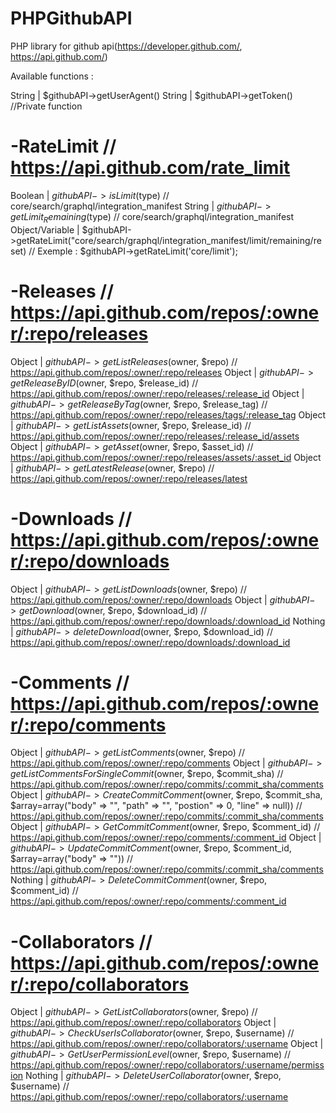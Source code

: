 # PHPGithubAPI
PHP library for github api(https://developer.github.com/, https://api.github.com/)

Available functions :

String | $githubAPI->getUserAgent()
String | $githubAPI->getToken() //Private function

# -RateLimit // https://api.github.com/rate_limit
Boolean | $githubAPI->isLimit($type) // core/search/graphql/integration_manifest
String | $githubAPI->getLimit_Remaining($type) // core/search/graphql/integration_manifest
Object/Variable | $githubAPI->getRateLimit("core/search/graphql/integration_manifest/limit/remaining/reset) // Exemple : $githubAPI->getRateLimit('core/limit');

# -Releases // https://api.github.com/repos/:owner/:repo/releases
Object | $githubAPI->getListReleases($owner, $repo) // https://api.github.com/repos/:owner/:repo/releases
Object | $githubAPI->getReleaseByID($owner, $repo, $release_id) // https://api.github.com/repos/:owner/:repo/releases/:release_id
Object | $githubAPI->getReleaseByTag($owner, $repo, $release_tag) // https://api.github.com/repos/:owner/:repo/releases/tags/:release_tag
Object | $githubAPI->getListAssets($owner, $repo, $release_id) // https://api.github.com/repos/:owner/:repo/releases/:release_id/assets
Object | $githubAPI->getAsset($owner, $repo, $asset_id) // https://api.github.com/repos/:owner/:repo/releases/assets/:asset_id
Object | $githubAPI->getLatestRelease($owner, $repo) // https://api.github.com/repos/:owner/:repo/releases/latest

# -Downloads // https://api.github.com/repos/:owner/:repo/downloads
Object | $githubAPI->getListDownloads($owner, $repo) // https://api.github.com/repos/:owner/:repo/downloads
Object | $githubAPI->getDownload($owner, $repo, $download_id) // https://api.github.com/repos/:owner/:repo/downloads/:download_id
Nothing | $githubAPI->deleteDownload($owner, $repo, $download_id) // https://api.github.com/repos/:owner/:repo/downloads/:download_id

# -Comments // https://api.github.com/repos/:owner/:repo/comments
Object | $githubAPI->getListComments($owner, $repo) // https://api.github.com/repos/:owner/:repo/comments
Object | $githubAPI->getListCommentsForSingleCommit($owner, $repo, $commit_sha) // https://api.github.com/repos/:owner/:repo/commits/:commit_sha/comments
Object | $githubAPI->CreateCommitComment($owner, $repo, $commit_sha, $array=array("body" => "", "path" => "", "postion" => 0, "line" => null)) // https://api.github.com/repos/:owner/:repo/commits/:commit_sha/comments
Object | $githubAPI->GetCommitComment($owner, $repo, $comment_id) // https://api.github.com/repos/:owner/:repo/comments/:comment_id
Object | $githubAPI->UpdateCommitComment($owner, $repo, $comment_id, $array=array("body" => "")) // https://api.github.com/repos/:owner/:repo/commits/:commit_sha/comments
Nothing | $githubAPI->DeleteCommitComment($owner, $repo, $comment_id) // https://api.github.com/repos/:owner/:repo/comments/:comment_id

# -Collaborators // https://api.github.com/repos/:owner/:repo/collaborators
Object | $githubAPI->GetListCollaborators($owner, $repo) // https://api.github.com/repos/:owner/:repo/collaborators
Object | $githubAPI->CheckUserIsCollaborator($owner, $repo, $username) // https://api.github.com/repos/:owner/:repo/collaborators/:username
Object | $githubAPI->GetUserPermissionLevel($owner, $repo, $username) // https://api.github.com/repos/:owner/:repo/collaborators/:username/permission
Nothing | $githubAPI->DeleteUserCollaborator($owner, $repo, $username) // https://api.github.com/repos/:owner/:repo/collaborators/:username
